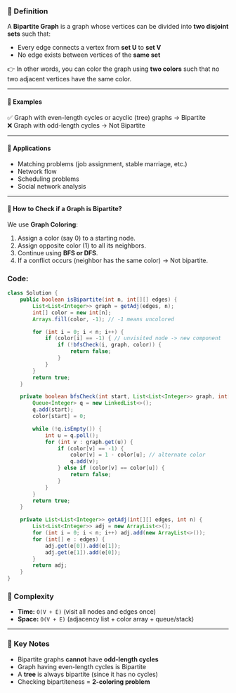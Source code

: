 
### 🔹 Definition
A **Bipartite Graph** is a graph whose vertices can be divided into **two disjoint sets** such that:
- Every edge connects a vertex from **set U** to **set V**
- No edge exists between vertices of the **same set**

👉 In other words, you can color the graph using **two colors** such that no two adjacent vertices have the same color.

---
#### 🔹 Examples
✅ Graph with even-length cycles or acyclic (tree) graphs → Bipartite  
❌ Graph with odd-length cycles → Not Bipartite

---
#### 🔹 Applications
- Matching problems (job assignment, stable marriage, etc.)
- Network flow
- Scheduling problems
- Social network analysis
---
#### 🔹 How to Check if a Graph is Bipartite?

We use **Graph Coloring**:
1. Assign a color (say 0) to a starting node.
2. Assign opposite color (1) to all its neighbors.
3. Continue using **BFS or DFS**.
4. If a conflict occurs (neighbor has the same color) → Not bipartite.

### Code:

```java
class Solution {
    public boolean isBipartite(int n, int[][] edges) {
        List<List<Integer>> graph = getAdj(edges, n);
        int[] color = new int[n];
        Arrays.fill(color, -1); // -1 means uncolored

        for (int i = 0; i < n; i++) {
            if (color[i] == -1) { // unvisited node -> new component
                if (!bfsCheck(i, graph, color)) {
                    return false;
                }
            }
        }
        return true;
    }

    private boolean bfsCheck(int start, List<List<Integer>> graph, int[] color) {
        Queue<Integer> q = new LinkedList<>();
        q.add(start);
        color[start] = 0;

        while (!q.isEmpty()) {
            int u = q.poll();
            for (int v : graph.get(u)) {
                if (color[v] == -1) {
                    color[v] = 1 - color[u]; // alternate color
                    q.add(v);
                } else if (color[v] == color[u]) {
                    return false;
                }
            }
        }
        return true;
    }

    private List<List<Integer>> getAdj(int[][] edges, int n) {
        List<List<Integer>> adj = new ArrayList<>();
        for (int i = 0; i < n; i++) adj.add(new ArrayList<>());
        for (int[] e : edges) {
            adj.get(e[0]).add(e[1]);
            adj.get(e[1]).add(e[0]);
        }
        return adj;
    }
}
```

### 🔹 Complexity

- **Time:** `O(V + E)` (visit all nodes and edges once)
- **Space:** `O(V + E)` (adjacency list + color array + queue/stack)

---
### 🔹 Key Notes
- Bipartite graphs **cannot** have **odd-length cycles**
- Graph having even-length cycles is Bipartite
- A **tree** is always bipartite (since it has no cycles)
- Checking bipartiteness = **2-coloring problem**